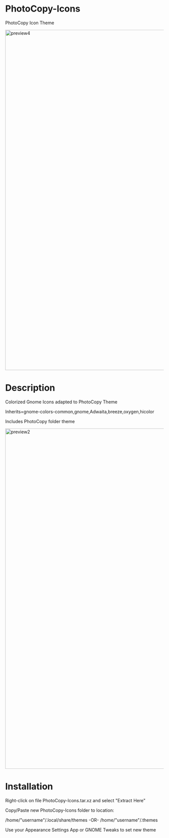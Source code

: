 # PhotoCopy-Icons
PhotoCopy Icon Theme

<img width="1920" height="1080" alt="preview4" src="https://github.com/user-attachments/assets/6c38109b-ef5d-47b2-9ec8-7b4232d311b1" />

# Description
Colorized Gnome Icons adapted to PhotoCopy Theme

Inherits=gnome-colors-common,gnome,Adwaita,breeze,oxygen,hicolor

Includes PhotoCopy folder theme

<img width="1920" height="1080" alt="preview2" src="https://github.com/user-attachments/assets/b139f2b9-aa73-43c2-8345-c00d2e468649" />

# Installation
Right-click on file PhotoCopy-Icons.tar.xz and select "Extract Here"

Copy/Paste new PhotoCopy-Icons folder to location:

/home/"username"/.local/share/themes
-OR-
/home/"username"/.themes

Use your Appearance Settings App or GNOME Tweaks to set new theme

